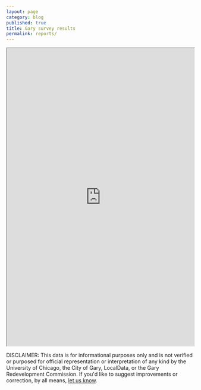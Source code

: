 ```yaml
---
layout: page
category: blog
published: true
title: Gary survey results
permalink: reports/
---
```


<iframe src="https://beta.localdata.com/#projects/gary/reports" width="100%" id="iframe" style="height: 800px;"></iframe>

<p>DISCLAIMER: This data is for informational purposes only and is not verified or purposed for official representation or interpretation of any kind by the University of Chicago, the City of Gary, LocalData, or the Gary Redevelopment Commission.  If you'd like to suggest improvements or correction, by all means, <a href="../about">let us know</a>.</p>
